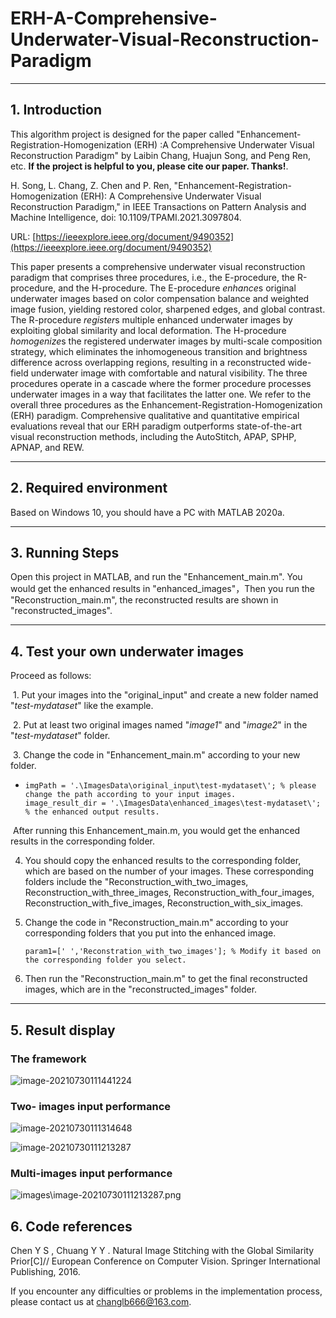 # ERH-A-Comprehensive-Underwater-Visual-Reconstruction-Paradigm

------

## 1.  Introduction

This algorithm project is designed for the paper called "Enhancement-Registration-Homogenization (ERH) :A Comprehensive Underwater Visual Reconstruction Paradigm" by Laibin Chang, Huajun Song, and Peng Ren, etc. **If the project is helpful to you, please cite our paper. Thanks!**.

H. Song, L. Chang, Z. Chen and P. Ren, "Enhancement-Registration-Homogenization (ERH): A Comprehensive Underwater Visual Reconstruction Paradigm," in IEEE Transactions on Pattern Analysis and Machine Intelligence, doi: 10.1109/TPAMI.2021.3097804.

URL: [https://ieeexplore.ieee.org/document/9490352](https://ieeexplore.ieee.org/document/9490352)

This paper presents a comprehensive underwater visual reconstruction paradigm that comprises three procedures, i.e., the E-procedure, the R-procedure, and the H-procedure. The E-procedure *enhance*s original underwater images based on color compensation balance and weighted image fusion, yielding restored color, sharpened edges, and global contrast. The R-procedure *register*s multiple enhanced underwater images by exploiting global similarity and local deformation. The H-procedure *homogenize*s the registered underwater images by multi-scale composition strategy, which eliminates the inhomogeneous transition and brightness difference across overlapping regions, resulting in a reconstructed wide-field underwater image with comfortable and natural visibility. The three procedures operate in a cascade where the former procedure processes underwater images in a way that facilitates the latter one. We refer to the overall three procedures as the Enhancement-Registration-Homogenization (ERH) paradigm. Comprehensive qualitative and quantitative empirical evaluations reveal that our ERH paradigm outperforms state-of-the-art visual reconstruction methods, including the AutoStitch, APAP, SPHP, APNAP, and REW.

------

## 2. Required environment

Based on Windows 10, you should have a PC with MATLAB 2020a.

------

## 3. Running Steps

Open this project in MATLAB, and run the "Enhancement_main.m". You would get the enhanced results in "enhanced_images"，Then you run the "Reconstruction_main.m",  the reconstructed results are shown in "reconstructed_images". 

------

## 4. Test your own underwater images

Proceed as follows:

​	1. Put your images into the "original_input" and create a new folder named "*test-mydataset*" like the example.

​	2. Put at least two original images named "*image1*" and "*image2*" in the "*test-mydataset*" folder.

​	3. Change the code in "Enhancement_main.m" according to your new folder.

- ```
  imgPath = '.\ImagesData\original_input\test-mydataset\'; % please change the path according to your input images.
  image_result_dir = '.\ImagesData\enhanced_images\test-mydataset\'; % the enhanced output results.
  ```

​		After running this Enhancement_main.m, you would get the enhanced results in the corresponding folder.

 4. You should copy the enhanced results to the corresponding folder, which are based on the number of your images. These  corresponding folders include the "Reconstruction_with_two_images, Reconstruction_with_three_images, Reconstruction_with_four_images, Reconstruction_with_five_images,  Reconstruction_with_six_images.

 5. Change the code in "Reconstruction_main.m" according to your corresponding folders that you put into the enhanced image.

    ```
    param1=[' ','Reconstration_with_two_images']; % Modify it based on the corresponding folder you select.
    ```

 6. Then run the "Reconstruction_main.m" to get the final reconstructed images, which are in the  "reconstructed_images" folder.

------

## 5. Result display

### The framework

![image-20210730111441224](https://raw.githubusercontent.com/LaibinChang/Enhancement-Registration-Homogenization-A-Comprehensive-Underwater-Visual-Reconstruction-Para/master/images/image-20210730111441224.png)

### Two- images input performance

![image-20210730111314648](https://raw.githubusercontent.com/LaibinChang/Enhancement-Registration-Homogenization-A-Comprehensive-Underwater-Visual-Reconstruction-Para/master/images/image-20210730111314648.png)

![image-20210730111213287](https://raw.githubusercontent.com/LaibinChang/Enhancement-Registration-Homogenization-A-Comprehensive-Underwater-Visual-Reconstruction-Para/master/images/image-20210730111213287.png)

### Multi-images input performance

![images\image-20210730111213287.png](https://raw.githubusercontent.com/LaibinChang/Enhancement-Registration-Homogenization-A-Comprehensive-Underwater-Visual-Reconstruction-Para/master/images/image-20210730110831984.png)

## 6. Code references

Chen Y S , Chuang Y Y . Natural Image Stitching with the Global Similarity Prior[C]// European Conference on Computer Vision. Springer International Publishing, 2016.


If you encounter any difficulties or problems  in the implementation process, please contact us at changlb666@163.com.

